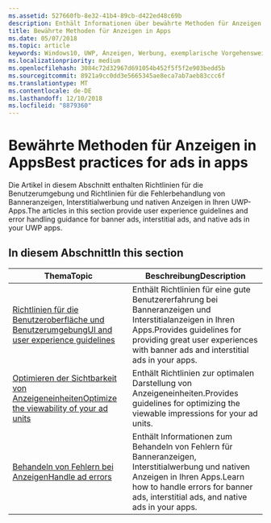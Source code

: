 ```yaml
---
ms.assetid: 527660fb-8e32-41b4-89cb-d422ed48c69b
description: Enthält Informationen über bewährte Methoden für Anzeigen in Apps, einschließlich der UX-Richtlinien und Fehlerbehandlung.
title: Bewährte Methoden für Anzeigen in Apps
ms.date: 05/07/2018
ms.topic: article
keywords: Windows10, UWP, Anzeigen, Werbung, exemplarische Vorgehensweisen
ms.localizationpriority: medium
ms.openlocfilehash: 3084c72d32967d691054b452f5f5f2e903bedd5b
ms.sourcegitcommit: 8921a9cc0dd3e5665345ae8eca7ab7aeb83ccc6f
ms.translationtype: MT
ms.contentlocale: de-DE
ms.lasthandoff: 12/10/2018
ms.locfileid: "8879360"
---
```

# <a name="best-practices-for-ads-in-apps"></a><span data-ttu-id="967d4-104">Bewährte Methoden für Anzeigen in Apps</span><span class="sxs-lookup"><span data-stu-id="967d4-104">Best practices for ads in apps</span></span>

<span data-ttu-id="967d4-105">Die Artikel in diesem Abschnitt enthalten Richtlinien für die Benutzerumgebung und Richtlinien für die Fehlerbehandlung von Banneranzeigen, Interstitialwerbung und nativen Anzeigen in Ihren UWP-Apps.</span><span class="sxs-lookup"><span data-stu-id="967d4-105">The articles in this section provide user experience guidelines and error handling guidance for banner ads, interstitial ads, and native ads in your UWP apps.</span></span>

## <a name="in-this-section"></a><span data-ttu-id="967d4-106">In diesem Abschnitt</span><span class="sxs-lookup"><span data-stu-id="967d4-106">In this section</span></span>

|  <span data-ttu-id="967d4-107">Thema</span><span class="sxs-lookup"><span data-stu-id="967d4-107">Topic</span></span>    | <span data-ttu-id="967d4-108">Beschreibung</span><span class="sxs-lookup"><span data-stu-id="967d4-108">Description</span></span> |               
|----------|-------|
| [<span data-ttu-id="967d4-109">Richtlinien für die Benutzeroberfläche und Benutzerumgebung</span><span class="sxs-lookup"><span data-stu-id="967d4-109">UI and user experience guidelines</span></span>](ui-and-user-experience-guidelines.md) | <span data-ttu-id="967d4-110">Enthält Richtlinien für eine gute Benutzererfahrung bei Banneranzeigen und Interstitialanzeigen in Ihren Apps.</span><span class="sxs-lookup"><span data-stu-id="967d4-110">Provides guidelines for providing great user experiences with banner ads and interstitial ads in your apps.</span></span> |
| [<span data-ttu-id="967d4-111">Optimieren der Sichtbarkeit von Anzeigeneinheiten</span><span class="sxs-lookup"><span data-stu-id="967d4-111">Optimize the viewability of your ad units</span></span>](optimize-ad-unit-viewability.md) | <span data-ttu-id="967d4-112">Enthält Richtlinien zur optimalen Darstellung von Anzeigeneinheiten.</span><span class="sxs-lookup"><span data-stu-id="967d4-112">Provides guidelines for optimizing the viewable impressions for your ad units.</span></span> |
| [<span data-ttu-id="967d4-113">Behandeln von Fehlern bei Anzeigen</span><span class="sxs-lookup"><span data-stu-id="967d4-113">Handle ad errors</span></span>](error-handling-with-advertising-libraries.md)     |  <span data-ttu-id="967d4-114">Enthält Informationen zum Behandeln von Fehlern für Banneranzeigen, Interstitialwerbung und nativen Anzeigen in Ihren Apps.</span><span class="sxs-lookup"><span data-stu-id="967d4-114">Learn how to handle errors for banner ads, interstitial ads, and native ads in your apps.</span></span>          |



 

 
